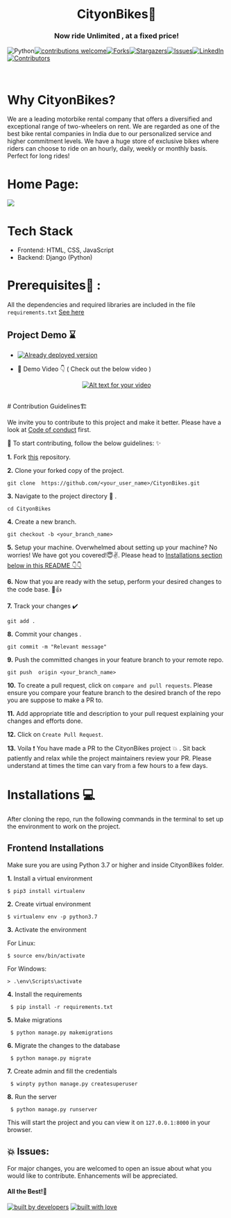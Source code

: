  
<h1 style="text-align: center"><b>CityonBikes🛵</b></h1> 

<div style="text-align: center">
  <h3> Now ride Unlimited , at a fixed price!</h3>
</div>

![Python](https://img.shields.io/badge/python-v3.6+-blue.svg)[![contributions welcome](https://img.shields.io/badge/contributions-welcome-brightgreen.svg?style=flat)](https://github.com/preeti13456/CityonBikes/issues)[![Forks](https://img.shields.io/github/forks/preeti13456/CityonBikes.svg?logo=github)](https://github.com/preeti13456/CityonBikes/network/members)[![Stargazers](https://img.shields.io/github/stars/preeti13456/CityonBikes.svg?logo=github)](https://github.com/preeti13456/CityonBikes/stargazers)[![Issues](https://img.shields.io/github/issues/preeti13456/CityonBikes.svg?logo=github)](https://github.com/preeti13456/CityonBikes/issues)[![LinkedIn](https://img.shields.io/badge/-LinkedIn-black.svg?style=flat-square&logo=linkedin&colorB=555)](https://www.linkedin.com/in/preeti/)[![Contributors](https://img.shields.io/github/contributors/preeti13456/CityonBikes.svg?logo=github)](https://img.shields.io/github/contributors/preeti13456/CityonBikes)

<br>


# Why CityonBikes?
We are a leading motorbike rental company that offers a diversified and exceptional range of two-wheelers on rent. We are regarded as one of the best bike rental companies in India due to our personalized service and higher commitment levels. We have a huge store of exclusive bikes where riders can choose to ride on an hourly, daily, weekly or monthly basis. Perfect for long rides!
 
# Home Page: 
<img src = "https://github.com/akrish4/CityonBikes/blob/akrish4/cityonbikes.PNG"> </img>
 
# Tech Stack 

 - Frontend: HTML, CSS, JavaScript 
 - Backend: Django (Python)


# Prerequisites🔑 :
 All the dependencies and required libraries are included in the file  `requirements.txt`  [See here](https://github.com/preeti13456/CityonBikes/blob/master/requirements.txt)


## Project Demo :hourglass:

- [![Already deployed version](https://raw.githubusercontent.com/vasantvohra/TrashNet/master/hr.svg)](https://cityonbikes.herokuapp.com)

- :movie_camera: Demo Video 👇 ( Check out the below video ) 

<div style="text-align: center"> 
 
[![Alt text for your video](https://img.youtube.com/vi/1-HT3EJU11I/0.jpg)](http://www.youtube.com/watch?v=1-HT3EJU11I)

</div>
<br>
# Contribution Guidelines🏗

We invite you to contribute to this project and make it better. Please have a look at [Code of conduct](https://github.com/preeti13456/CityonBikes/blob/master/CODE_OF_CONDUCT.md/) first.

🎇 To start contributing, follow the below guidelines: ✨
 

**1.**  Fork [this](https://github.com/preeti13456/CityonBikes) repository.

**2.**  Clone your forked copy of the project.

```
git clone  https://github.com/<your_user_name>/CityonBikes.git
```

**3.**  Navigate to the project directory :file_folder: .

```
cd CityonBikes
```

**4.**  Create a new branch.

```
git checkout -b <your_branch_name>
```
**5.**  Setup your machine.
Overwhelmed about setting up your machine? No worries! We have got you covered!😇✌️.
Please head to [Installations section below in this README 👇👇 ](#setup)

**6.**  Now that you are ready with the setup, perform your desired changes to the code base. 🤩👍 
    
**7.**  Track your changes :heavy_check_mark:

```
git add . 
```

**8.**  Commit your changes .

```
git commit -m "Relevant message"
```

**9.**  Push the committed changes in your feature branch to your remote repo.

```
git push  origin <your_branch_name>
```

**10.**  To create a pull request, click on `compare and pull requests`.
Please ensure you compare your feature branch to the desired branch of the repo you are suppose to make a PR to.


**11.**  Add appropriate title and description to your pull request explaining your changes and efforts done.


**12.**  Click on `Create Pull Request`.


**13.**  Voila :exclamation: You have made a PR to the CityonBikes project :boom: .
Sit back patiently and relax while the project maintainers review your PR. 
Please understand at times the time can vary from a few hours to a few days.

# Installations 💻 

After cloning the repo, run the following commands in the terminal to set up the environment to work on the project.

<h2 id="setup">Frontend Installations</h2>
Make sure you are using Python 3.7 or higher and inside CityonBikes folder.

**1.**  Install a virtual environment

```
$ pip3 install virtualenv
 ```

**2.**  Create virtual environment

```
$ virtualenv env -p python3.7
 ```

**3.**  Activate the environment

 For Linux:
 ```
 $ source env/bin/activate
```
For Windows:
 ```
 > .\env\Scripts\activate
```

**4.**  Install the requirements

```
 $ pip install -r requirements.txt
```
**5.**  Make migrations

```
 $ python manage.py makemigrations
```
**6.**  Migrate the changes to the database

```
 $ python manage.py migrate
```
**7.**  Create admin and fill the credentials

```
 $ winpty python manage.py createsuperuser
```
**8.**  Run the server

```
 $ python manage.py runserver
```

This will start the project and you can view it on ```127.0.0.1:8000``` in your browser.


## 💥 Issues:
For major changes, you are welcomed to open an issue  about what you would like to contribute. Enhancements will be appreciated.

#### All the Best!🥇

<p align = "center">

<a href="https://github.com/akrish4"><img src="http://ForTheBadge.com/images/badges/built-by-developers.svg" alt="built by developers"></a>
[![built with love](https://forthebadge.com/images/badges/built-with-love.svg)](https://github.com/preeti13456/CityonBikes)

</p>

